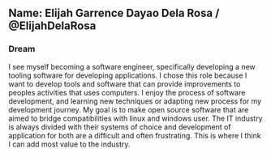 ## Name: Elijah Garrence Dayao Dela Rosa / @ElijahDelaRosa

### Dream
I see myself becoming a software engineer, specifically developing a new tooling software for developing applications. 
I chose this role because I want to develop tools and software that can provide improvements to peoples activities that uses computers. I enjoy the process of software development, and learning new techniques or adapting new process for my development journey.
My goal is to make open source software that are aimed to bridge compatibilities with linux and windows user.
The IT industry is always divided with their systems of choice and development of application for both are a difficult and often frustrating. This is where I think I can add most value to the industry.